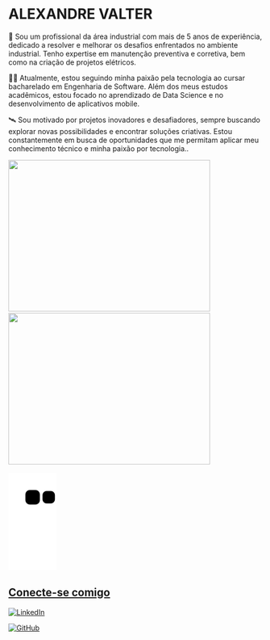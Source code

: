 
# ALEXANDRE VALTER 

💼 Sou um profissional da área industrial com mais de 5 anos de experiência, dedicado a resolver e melhorar os desafios enfrentados no ambiente industrial. Tenho expertise em manutenção preventiva e corretiva, bem como na criação de projetos elétricos.

👨‍🎓 Atualmente, estou seguindo minha paixão pela tecnologia ao cursar bacharelado em Engenharia de Software. Além dos meus estudos acadêmicos, estou focado no aprendizado de Data Science e no desenvolvimento de aplicativos mobile.

🛰 Sou motivado por projetos inovadores e desafiadores, sempre buscando explorar novas possibilidades e encontrar soluções criativas. Estou constantemente em busca de oportunidades que me permitam aplicar meu conhecimento técnico e minha paixão por tecnologia..


<div>
<a href="https://github.com/Alexandreinfov">
  
<img width="400" height="300" src="https://github-readme-stats.vercel.app/api/top-langs/?username=Alexandreinfov&layout=compact&langs_count=20&theme=dracula"/>
<img  width="400" height="300" src="https://github-readme-stats.vercel.app/api?username=Alexandreinfov&show_icons=true&theme=dracula&include_all_commits=true&count_private=true"/>
</div>

![Snake animation](https://github.com/Alexandreinfov/Alexandreinfov/blob/output/github-contribution-grid-snake.svg)


## Conecte-se comigo
[![LinkedIn](https://img.shields.io/badge/LinkedIn-0A66C2?style=for-the-badge&logo=linkedin&logoColor=white)](https://www.linkedin.com/in/alexandre-valter/)

[![GitHub](https://img.shields.io/badge/GitHub-000?style=for-the-badge&logo=github&logoColor=fff)](https://github.com/Alexandreinfov/)
